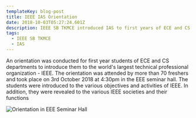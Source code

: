 ```yaml
---
templateKey: blog-post
title: IEEE IAS Orientation
date: 2018-10-03T05:27:24.601Z
description: IEEE SB TKMCE introduced IAS to first years of ECE and CS departments
tags:
  - IEEE SB TKMCE
  - IAS
---
```

An orientation was conducted for first year students of ECE and CS departments to introduce them to the world's largest technical professional organization - IEEE. The orientation was attended by more than 70 freshers and took place on 3rd October 2018 at 4:30pm in the EEE seminar hall. The students were introduced to the various objectives and activities of IEEE. In addition, they were revealed to the various IEEE societies and their functions

![Orientation in EEE Seminar Hall](/img/iasorientation.jpg)
